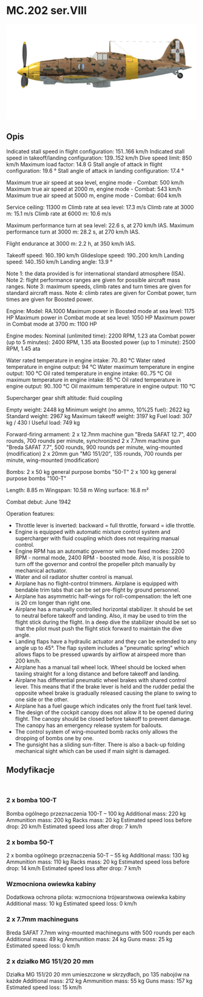 # MC.202 ser.VIII

![mc202s8](../images/mc202s8.png)

## Opis

Indicated stall speed in flight configuration: 151..166 km/h
Indicated stall speed in takeoff/landing configuration: 139..152 km/h
Dive speed limit: 850 km/h
Maximum load factor: 14.8 G
Stall angle of attack in flight configuration: 19.6 °
Stall angle of attack in landing configuration: 17.4 °

Maximum true air speed at sea level, engine mode - Combat: 500 km/h
Maximum true air speed at 2000 m, engine mode - Combat: 543 km/h
Maximum true air speed at 5000 m, engine mode - Combat: 604 km/h

Service ceiling: 11300 m
Climb rate at sea level: 17.3 m/s
Climb rate at 3000 m: 15.1 m/s
Climb rate at 6000 m: 10.6 m/s

Maximum performance turn at sea level: 22.6 s, at 270 km/h IAS.
Maximum performance turn at 3000 m: 28.2 s, at 270 km/h IAS.

Flight endurance at 3000 m: 2.2 h, at 350 km/h IAS.

Takeoff speed: 160..190 km/h
Glideslope speed: 190..200 km/h
Landing speed: 140..150 km/h
Landing angle: 13.9 °

Note 1: the data provided is for international standard atmosphere (ISA).
Note 2: flight performance ranges are given for possible aircraft mass ranges.
Note 3: maximum speeds, climb rates and turn times are given for standard aircraft mass.
Note 4: climb rates are given for Combat power, turn times are given for Boosted power.

Engine:
Model: RA.1000
Maximum power in Boosted mode at sea level: 1175 HP
Maximum power in Combat mode at sea level: 1050 HP
Maximum power in Combat mode at 3700 m: 1100 HP

Engine modes:
Nominal (unlimited time): 2200 RPM, 1.23 ata
Combat power (up to 5 minutes): 2400 RPM, 1.35 ata
Boosted power (up to 1 minute): 2500 RPM, 1.45 ata

Water rated temperature in engine intake: 70..80 °C
Water rated temperature in engine output: 94 °C
Water maximum temperature in engine output: 100 °C
Oil rated temperature in engine intake: 60..75 °C
Oil maximum temperature in engine intake: 85 °C
Oil rated temperature in engine output: 90..100 °C
Oil maximum temperature in engine output: 110 °C

Supercharger gear shift altitude: fluid coupling 

Empty weight: 2448 kg
Minimum weight (no ammo, 10%25 fuel): 2622 kg
Standard weight: 2967 kg
Maximum takeoff weight: 3197 kg
Fuel load: 307 kg / 430 l
Useful load: 749 kg

Forward-firing armament:
2 x 12.7mm machine gun "Breda SAFAT 12.7", 400 rounds, 700 rounds per minute, synchronized
2 x 7.7mm machine gun "Breda SAFAT 7.7", 500 rounds, 900 rounds per minute, wing-mounted (modification)
2 x 20mm gun "MG 151/20", 135 rounds, 700 rounds per minute, wing-mounted (modification)

Bombs:
2 x 50 kg general purpose bombs "50-T"
2 x 100 kg general purpose bombs "100-T"

Length: 8.85 m
Wingspan: 10.58 m
Wing surface: 16.8 m²

Combat debut: June 1942

Operation features:
- Throttle lever is inverted: backward = full throttle, forward = idle throttle.
- Engine is equipped with automatic mixture control system and supercharger with fluid coupling which does not requiring manual control.
- Engine RPM has an automatic governor with two fixed modes: 2200 RPM - normal mode, 2400 RPM - boosted mode. Also, it is possible to turn off the governor and control the propeller pitch manually by mechanical actuator.
- Water and oil radiator shutter control is manual.
- Airplane has no flight-control trimmers. Airplane is equipped with bendable trim tabs that can be set pre-flight by ground personnel.
- Airplane has asymmetric half-wings for roll-compensation: the left one is 20 cm longer than right one.
- Airplane has a manually controlled horizontal stabilizer. It should be set to neutral before takeoff and landing. Also, it may be used to trim the flight stick during the flight. In a deep dive the stabilizer should be set so that the pilot must push the flight stick forward to maintain the dive angle.
- Landing flaps have a hydraulic actuator and they can be extended to any angle up to 45°. The flap system includes a "pneumatic spring" which allows flaps to be pressed upwards by airflow at airspeed more than 200 km/h.
- Airplane has a manual tail wheel lock. Wheel should be locked when taxiing straight for a long distance and before takeoff and landing.
- Airplane has differential pneumatic wheel brakes with shared control lever. This means that if the brake lever is held and the rudder pedal the opposite wheel brake is gradually released causing the plane to swing to one side or the other.
- Airplane has a fuel gauge which indicates only the front fuel tank level.
- The design of the cockpit canopy does not allow it to be opened during flight. The canopy should be closed before takeoff to prevent damage. The canopy has an emergency release system for bailouts.
- The control system of wing-mounted bomb racks only allows the dropping of bombs one by one.
- The gunsight has a sliding sun-filter. There is also a back-up folding mechanical sight which can be used if main sight is damaged.

## Modyfikacje
﻿


### 2 x bomba 100-T

Bomba ogólnego przeznaczenia 100-T – 100 kg
Additional mass: 220 kg
Ammunition mass: 200 kg
Racks mass: 20 kg
Estimated speed loss before drop: 20 km/h
Estimated speed loss after drop: 7 km/h﻿


### 2 x bomba 50-T

2 x bomba ogólnego przeznaczenia 50-T – 55 kg
Additional mass: 130 kg
Ammunition mass: 110 kg
Racks mass: 20 kg
Estimated speed loss before drop: 14 km/h
Estimated speed loss after drop: 7 km/h﻿


### Wzmocniona owiewka kabiny

Dodatkowa ochrona pilota: wzmocniona trójwarstwowa owiewka kabiny
Additional mass: 10 kg
Estimated speed loss: 0 km/h


### 2 x 7.7mm machineguns

Breda SAFAT 7.7mm wing-mounted machineguns with 500 rounds per each
Additional mass: 49 kg
Ammunition mass: 24 kg
Guns mass: 25 kg
Estimated speed loss: 0 km/h﻿


### 2 x działko MG 151/20 20 mm

Działka MG 151/20 20 mm umieszczone w skrzydłach, po 135 nabojów na każde
Additional mass: 212 kg
Ammunition mass: 55 kg
Guns mass: 157 kg
Estimated speed loss: 15 km/h